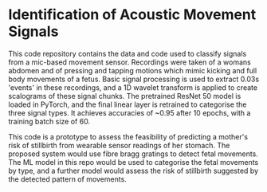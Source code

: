 # Identification of Acoustic Movement Signals

This code repository contains the data and code used to classify signals from a mic-based movement sensor. Recordings were taken of a womans abdomen and of pressing and tapping motions which mimic kicking and full body movements of a fetus. Basic signal processing is used to extract 0.03s 'events' in these recordings, and a 1D wavelet transform is applied to create scalograms of these signal chunks. The pretrained ResNet 50 model is loaded in PyTorch, and the final linear layer is retrained to categorise the three signal types. It achieves accuracies of ~0.95 after 10 epochs, with a training batch size of 60.

This code is a prototype to assess the feasibility of predicting a mother's risk of stillbirth from wearable sensor readings of her stomach. The proposed system would use fibre bragg gratings to detect fetal movements. The ML model in this repo would be used to categorise the fetal movements by type, and a further model would assess the risk of stillbirth suggested by the detected pattern of movements. 
